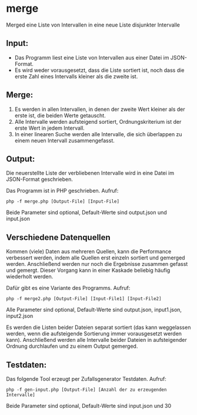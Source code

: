# merge
Merged eine Liste von Intervallen in eine neue Liste disjunkter Intervalle

## Input:
* Das Programm liest eine Liste von Intervallen aus einer Datei im JSON-Format.
* Es wird weder vorausgesetzt, dass die Liste sortiert ist, noch dass die erste Zahl eines Intervalls kleiner als die zweite ist.

## Merge:
1. Es werden in allen Intervallen, in denen der zweite Wert kleiner als der erste ist, die beiden Werte getauscht.
2. Alle Intervalle werden aufsteigend sortiert, Ordnungskriterium ist der erste Wert in jedem Intervall.
3. In einer linearen Suche werden alle Intervalle, die sich überlappen zu einem neuen Intervall zusammengefasst.

## Output:
Die neuerstellte Liste der verbliebenen Intervalle wird in eine Datei im JSON-Format geschrieben.

Das Programm ist in PHP geschrieben. Aufruf:
```
php -f merge.php [Output-File] [Input-File]
```
Beide Parameter sind optional, Default-Werte sind output.json und input.json

## Verschiedene Datenquellen
Kommen (viele) Daten aus mehreren Quellen, kann die Performance verbessert werden, indem alle Quellen erst einzeln sortiert und gemerged werden. Anschließend werden nur noch die Ergebnisse zusammen gefasst und gemergt. Dieser Vorgang kann in einer Kaskade beliebig häufig wiederholt werden.

Dafür gibt es eine Variante des Programms. Aufruf:
```
php -f merge2.php [Output-File] [Input-File1] [Input-File2]
```
Alle Parameter sind optional, Default-Werte sind output.json, input1.json, input2.json

Es werden die Listen beider Dateien separat sortiert (das kann weggelassen werden, wenn die aufsteigende Sortierung immer vorausgesetzt werden kann). Anschließend werden alle Intervalle beider Dateien in aufsteigender Ordnung durchlaufen und zu einem Output gemerged.

## Testdaten:
Das folgende Tool erzeugt per Zufallsgenerator Testdaten. Aufruf:
```
php -f gen-input.php [Output-File] [Anzahl der zu erzeugenden Intervalle]
```
Beide Parameter sind optional, Default-Werte sind input.json und 30
